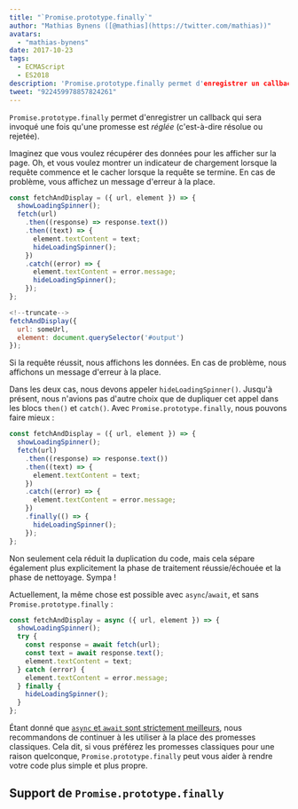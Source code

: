 ```yaml
---
title: "`Promise.prototype.finally`"
author: "Mathias Bynens ([@mathias](https://twitter.com/mathias))"
avatars:
  - "mathias-bynens"
date: 2017-10-23
tags:
  - ECMAScript
  - ES2018
description: 'Promise.prototype.finally permet d'enregistrer un callback qui sera invoqué une fois qu'une promesse est réglée (c'est-à-dire résolue ou rejetée).'
tweet: "922459978857824261"
---
```

`Promise.prototype.finally` permet d'enregistrer un callback qui sera invoqué une fois qu'une promesse est _réglée_ (c'est-à-dire résolue ou rejetée).

Imaginez que vous voulez récupérer des données pour les afficher sur la page. Oh, et vous voulez montrer un indicateur de chargement lorsque la requête commence et le cacher lorsque la requête se termine. En cas de problème, vous affichez un message d'erreur à la place.

```js
const fetchAndDisplay = ({ url, element }) => {
  showLoadingSpinner();
  fetch(url)
    .then((response) => response.text())
    .then((text) => {
      element.textContent = text;
      hideLoadingSpinner();
    })
    .catch((error) => {
      element.textContent = error.message;
      hideLoadingSpinner();
    });
};

<!--truncate-->
fetchAndDisplay({
  url: someUrl,
  element: document.querySelector('#output')
});
```

Si la requête réussit, nous affichons les données. En cas de problème, nous affichons un message d'erreur à la place.

Dans les deux cas, nous devons appeler `hideLoadingSpinner()`. Jusqu'à présent, nous n'avions pas d'autre choix que de dupliquer cet appel dans les blocs `then()` et `catch()`. Avec `Promise.prototype.finally`, nous pouvons faire mieux :

```js
const fetchAndDisplay = ({ url, element }) => {
  showLoadingSpinner();
  fetch(url)
    .then((response) => response.text())
    .then((text) => {
      element.textContent = text;
    })
    .catch((error) => {
      element.textContent = error.message;
    })
    .finally(() => {
      hideLoadingSpinner();
    });
};
```

Non seulement cela réduit la duplication du code, mais cela sépare également plus explicitement la phase de traitement réussie/échouée et la phase de nettoyage. Sympa !

Actuellement, la même chose est possible avec `async`/`await`, et sans `Promise.prototype.finally` :

```js
const fetchAndDisplay = async ({ url, element }) => {
  showLoadingSpinner();
  try {
    const response = await fetch(url);
    const text = await response.text();
    element.textContent = text;
  } catch (error) {
    element.textContent = error.message;
  } finally {
    hideLoadingSpinner();
  }
};
```

Étant donné que [`async` et `await` sont strictement meilleurs](https://mathiasbynens.be/notes/async-stack-traces), nous recommandons de continuer à les utiliser à la place des promesses classiques. Cela dit, si vous préférez les promesses classiques pour une raison quelconque, `Promise.prototype.finally` peut vous aider à rendre votre code plus simple et plus propre.

## Support de `Promise.prototype.finally`

<feature-support chrome="63 /blog/v8-release-63"
                 firefox="58"
                 safari="11.1"
                 nodejs="10"
                 babel="yes https://github.com/zloirock/core-js#ecmascript-promise"></feature-support>
